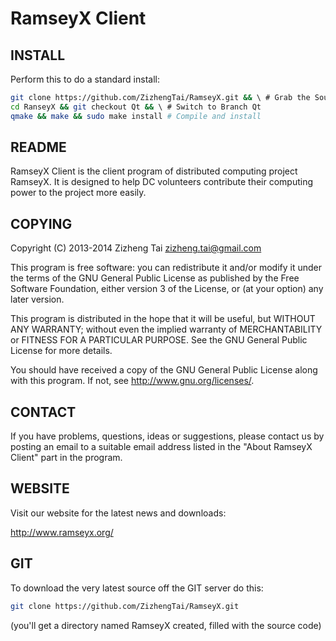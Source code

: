 RamseyX Client
====
INSTALL
----
Perform this to do a standard install:
```Bash
git clone https://github.com/ZizhengTai/RamseyX.git && \ # Grab the Source
cd RanseyX && git checkout Qt && \ # Switch to Branch Qt
qmake && make && sudo make install # Compile and install 
```

README
----
RamseyX Client is the client program of distributed computing project RamseyX. 
It is designed to help DC volunteers contribute their computing power to the project more easily.

COPYING
----
Copyright (C) 2013-2014 Zizheng Tai <zizheng.tai@gmail.com>

This program is free software: you can redistribute it and/or modify
it under the terms of the GNU General Public License as published by
the Free Software Foundation, either version 3 of the License, or
(at your option) any later version.

This program is distributed in the hope that it will be useful,
but WITHOUT ANY WARRANTY; without even the implied warranty of
MERCHANTABILITY or FITNESS FOR A PARTICULAR PURPOSE.  See the
GNU General Public License for more details.

You should have received a copy of the GNU General Public License along with this program.
If not, see <http://www.gnu.org/licenses/>.

CONTACT
----
If you have problems, questions, ideas or suggestions, please contact us by posting an email to a suitable email address listed in the "About RamseyX Client" part in the program.

WEBSITE
----
Visit our website for the latest news and downloads:

<http://www.ramseyx.org/>

GIT
----
To download the very latest source off the GIT server do this:
```Bash
git clone https://github.com/ZizhengTai/RamseyX.git
```
(you'll get a directory named RamseyX created, filled with the source code)
